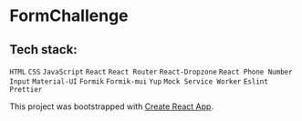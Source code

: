 # FormChallenge

## Tech stack:
`HTML` `CSS` `JavaScript` `React` `React Router` `React-Dropzone` `React Phone Number Input` `Material-UI` `Formik` `Formik-mui` `Yup` `Mock Service Worker` `Eslint` `Prettier`

This project was bootstrapped with [Create React App](https://github.com/facebook/create-react-app).
